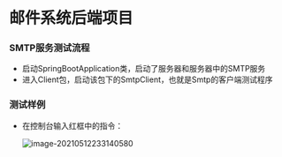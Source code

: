 # 邮件系统后端项目

### SMTP服务测试流程

- 启动SpringBootApplication类，启动了服务器和服务器中的SMTP服务
- 进入Client包，启动该包下的SmtpClient，也就是Smtp的客户端测试程序

### 测试样例

- 在控制台输入红框中的指令：

  ![image-20210512233140580](https://shuairun.oss-cn-beijing.aliyuncs.com/img/image-20210512233140580.png)

